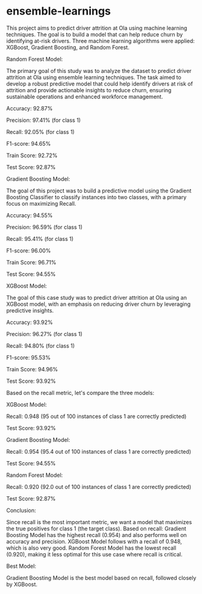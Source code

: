 # ensemble-learnings

This project aims to predict driver attrition at Ola using machine learning techniques. The goal is to build a model that can help reduce churn by identifying at-risk drivers. Three machine learning algorithms were applied: XGBoost, Gradient Boosting, and Random Forest. 

Random Forest Model:

The primary goal of this study was to analyze the dataset to predict driver attrition at Ola using ensemble learning techniques. The task aimed to develop a robust predictive model that could help identify drivers at risk of attrition and provide actionable insights to reduce churn, ensuring sustainable operations and enhanced workforce management.

Accuracy: 92.87%

Precision: 97.41% (for class 1)

Recall: 92.05% (for class 1)

F1-score: 94.65%

Train Score: 92.72%

Test Score: 92.87%

Gradient Boosting Model:

The goal of this project was to build a predictive model using the Gradient Boosting Classifier to classify instances into two classes, with a primary focus on maximizing Recall.

Accuracy: 94.55%

Precision: 96.59% (for class 1)

Recall: 95.41% (for class 1)

F1-score: 96.00%

Train Score: 96.71%

Test Score: 94.55%

 XGBoost Model:

 The goal of this case study was to predict driver attrition at Ola using an XGBoost model, with an emphasis on reducing driver churn by leveraging predictive insights.
 
Accuracy: 93.92%

Precision: 96.27% (for class 1)

Recall: 94.80% (for class 1)

F1-score: 95.53%

Train Score: 94.96%

Test Score: 93.92%

Based on the recall metric, let's compare the three models:

XGBoost Model:

Recall: 0.948 (95 out of 100 instances of class 1 are correctly predicted)

Test Score: 93.92%

Gradient Boosting Model:

Recall: 0.954 (95.4 out of 100 instances of class 1 are correctly predicted)

Test Score: 94.55%

Random Forest Model:

Recall: 0.920 (92.0 out of 100 instances of class 1 are correctly predicted)

Test Score: 92.87%

Conclusion:

Since recall is the most important metric, we want a model that maximizes the true positives for class 1 (the target class). Based on recall:
Gradient Boosting Model has the highest recall (0.954) and also performs well on accuracy and precision.
XGBoost Model follows with a recall of 0.948, which is also very good.
Random Forest Model has the lowest recall (0.920), making it less optimal for this use case where recall is critical.

Best Model:

Gradient Boosting Model is the best model based on recall, followed closely by XGBoost.

